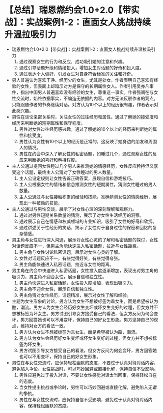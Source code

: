 # 【总结】瑞恩燃约会1.0+2.0【带实战】：实战案例1-2：直面女人挑战持续升温拉吸引力

-   瑞恩燃约会1.0+2.0【带实战】：实战案例1-2：直面女人挑战持续升温拉吸引力
    1.  通过观察女生的行为和反应，成功吸引她的注意和兴趣。
    2.  通过引导话题升级和情绪投入，增加女生对话题的好奇和投入度。
    3.  通过表达个人偏好，引发女生对自身符合标准的关注和好奇。
-   男人普遍认为喜欢干净、经历少的女生，尤其是处女。作者表明自己喜欢有经验的女性，但表面上却暗示对方是保守的长期属性女人。作者引用吴亦凡事件，指出中国男人普遍喜欢没有经验的女生，尊重这一事实。作者强调在与女性交流时，始终依据事实，不编造无依据的内容。对方无法反驳作者的观点，只能跟随作者的节奏继续对话。对方认为10个以上的经历很有趣，作者表示对此感兴趣。
-   男性在谈论亲密关系时，关注女性的过往经历和属性，通过了解她的接受度和经历来判断她的短期属性和保守程度。
    1.  男性对女性过往经历感兴趣，通过了解她的10个以上的经历来判断她的属性和接受度。
    2.  男性认为女性有10个以上的经历是正常的，这反映了她身边的朋友和周围人的情况。
    3.  男性在约会中深入了解女性的私密话题，如睡过几个，通过观察女性的反应来判断她的喜好和矜持程度。
-   主人公通过提问女性睡过几个男人来推测她的情感经历，女性反应矜持但又享受这个话题，最终主人公猜对了女性睡过的男人数量。
    1.  主人公设定规则让女性告诉正确答案，展现自信和游戏技巧。
    2.  主人公根据女性的情绪和信息推测女性的短期属性，猜测女性睡过的男人数量。
    3.  主人公通过与女性接触积累的经验和技能，准确猜测女性的情感经历，展现出一种被动的技能。
-   主人公通过与男性交谈，展示了对女性心理的深刻理解和观察力。
    1.  通过对男性短期关系数量的猜测，展示了对女性生活经历的洞察。
    2.  通过展示自己在情感和权威领域的专业知识，吸引了女性的好奇和欣赏。
    3.  通过讲述关于性经历的笑话，揭示了女性对于自身过往的保密和回忆的复杂情感。
-   男主角与女性进行深入沟通，展示对女性心灵的了解和私密话题的探讨，女性对话题反应不一，但男主角能快速进入私密话题，拉近与女性距离。
    1.  男主角与女性讨论私密话题，展示对女性心灵的了解。
    2.  女性对话题反应不一，有些觉得好笑，有些觉得夸张。
    3.  男主角能快速进入私密话题，拉近与女性的距离。
-   男主角在约会中快速进入私密话题，女性投入度逐渐增加，表现出对男主角的吸引力，男主角不迎合女性，展示自信和独立性。
    1.  男主角快速进入私密话题，女性投入度增加，表现出吸引力。
    2.  男主角不迎合女性，展示自信和独立性。
    3.  男主角猜对女性经历，话题精准，展示对女性了解和经验。
-   主题为女生形象的讨论，男方认为女生不想被标签为乖女生，而是希望被认为酷，潮流。男方认为女生会经历好女生变坏或坏女生变好的过程，但女方并不想被标签为坏女生。男方试图引导女方接受自己的看法，但女方反问为何会变坏，男方回答她也可以不用变坏，保持自己的好女生形象。男方坚持自己的观点，维持对女方的看法一致。 
    1.  男方认为女生不想被标签为乖女生，而是希望被认为酷，潮流。
    2.  男方认为女生会经历好女生变坏或坏女生变好的过程，但女方并不想被标签为坏女生。
    3.  男方试图引导女方接受自己的看法，但女方反问为何会变坏，男方回答她也可以不用变坏，保持自己的好女生形象。
-   男性在与女性交流时，应保持轻松幽默的态度，不要过于认真对待对话内容，避免陷入争论。女性挑战时，可以巧妙回避或直接化解，保持自信不受影响。
    1.  男性应避免过于投入对话，不要让女性感觉对话太当回事，保持轻松自在的态度。
    2.  当女性提出挑战或争论时，男性可以巧妙回避或直接化解，避免陷入无谓的争执。
    3.  男性在与女性交流时，应保持自信不受影响，避免过于认真对待对话内容，保持轻松幽默的态度。